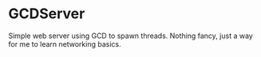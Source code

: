 # GCDServer
Simple web server using GCD to spawn threads. Nothing fancy, just a way
for me to learn networking basics.
